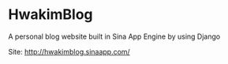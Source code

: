 HwakimBlog
==========

A personal blog website built in Sina App Engine by using Django

Site: http://hwakimblog.sinaapp.com/
